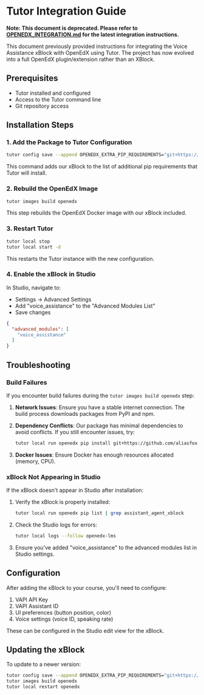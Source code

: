 # Tutor Integration Guide

**Note: This document is deprecated. Please refer to [OPENEDX_INTEGRATION.md](OPENEDX_INTEGRATION.md) for the latest integration instructions.**

This document previously provided instructions for integrating the Voice Assistance xBlock with OpenEdX using Tutor. The project has now evolved into a full OpenEdX plugin/extension rather than an XBlock.

## Prerequisites

- Tutor installed and configured
- Access to the Tutor command line
- Git repository access

## Installation Steps

### 1. Add the Package to Tutor Configuration

```bash
tutor config save --append OPENEDX_EXTRA_PIP_REQUIREMENTS="git+https://github.com/aliasfoxkde/assistant_agent_xblock.git@main"
```

This command adds our xBlock to the list of additional pip requirements that Tutor will install.

### 2. Rebuild the OpenEdX Image

```bash
tutor images build openedx
```

This step rebuilds the OpenEdX Docker image with our xBlock included.

### 3. Restart Tutor

```bash
tutor local stop
tutor local start -d
```

This restarts the Tutor instance with the new configuration.

### 4. Enable the xBlock in Studio

In Studio, navigate to:
- Settings → Advanced Settings
- Add "voice_assistance" to the "Advanced Modules List"
- Save changes

```json
{
  "advanced_modules": [
    "voice_assistance"
  ]
}
```

## Troubleshooting

### Build Failures

If you encounter build failures during the `tutor images build openedx` step:

1. **Network Issues**: Ensure you have a stable internet connection. The build process downloads packages from PyPI and npm.

2. **Dependency Conflicts**: Our package has minimal dependencies to avoid conflicts. If you still encounter issues, try:
   ```bash
   tutor local run openedx pip install git+https://github.com/aliasfoxkde/assistant_agent_xblock.git@main
   ```

3. **Docker Issues**: Ensure Docker has enough resources allocated (memory, CPU).

### xBlock Not Appearing in Studio

If the xBlock doesn't appear in Studio after installation:

1. Verify the xBlock is properly installed:
   ```bash
   tutor local run openedx pip list | grep assistant_agent_xblock
   ```

2. Check the Studio logs for errors:
   ```bash
   tutor local logs --follow openedx-lms
   ```

3. Ensure you've added "voice_assistance" to the advanced modules list in Studio settings.

## Configuration

After adding the xBlock to your course, you'll need to configure:

1. VAPI API Key
2. VAPI Assistant ID
3. UI preferences (button position, color)
4. Voice settings (voice ID, speaking rate)

These can be configured in the Studio edit view for the xBlock.

## Updating the xBlock

To update to a newer version:

```bash
tutor config save --append OPENEDX_EXTRA_PIP_REQUIREMENTS="git+https://github.com/aliasfoxkde/assistant_agent_xblock.git@main"
tutor images build openedx
tutor local restart openedx
```

